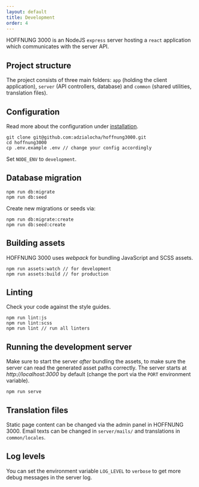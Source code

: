 ```yaml
---
layout: default
title: Development
order: 4
---
```


HOFFNUNG 3000 is an NodeJS `express` server hosting a `react` application which communicates with the server API.

## Project structure

The project consists of three main folders: `app` (holding the client application), `server` (API controllers, database) and `common` (shared utilities, translation files).

## Configuration

Read more about the configuration under [installation](./installation.html).

```
git clone git@github.com:adzialocha/hoffnung3000.git
cd hoffnung3000
cp .env.example .env // change your config accordingly
```

Set `NODE_ENV` to `development`.

## Database migration

```
npm run db:migrate
npm run db:seed
```

Create new migrations or seeds via:

```
npm run db:migrate:create
npm run db:seed:create
```

## Building assets

HOFFNUNG 3000 uses *webpack* for bundling JavaScript and SCSS assets.

```
npm run assets:watch // for development
npm run assets:build // for production
```

## Linting

Check your code against the style guides.

```
npm run lint:js
npm run lint:scss
npm run lint // run all linters
```

## Running the development server

Make sure to start the server *after* bundling the assets, to make sure the server can read the generated asset paths correctly. The server starts at *http://localhost:3000* by default (change the port via the `PORT` environment variable).

```
npm run serve
```

## Translation files

Static page content can be changed via the admin panel in HOFFNUNG 3000. Email texts can be changed in `server/mails/` and translations in `common/locales`.

## Log levels

You can set the environment variable `LOG_LEVEL` to `verbose` to get more debug messages in the server log.
